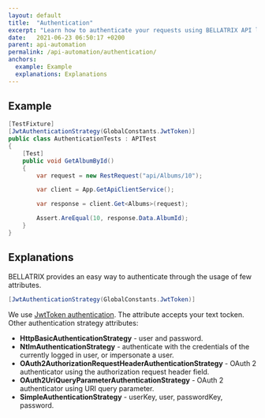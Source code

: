 ```yaml
---
layout: default
title:  "Authentication"
excerpt: "Learn how to authenticate your requests using BELLATRIX API library."
date:   2021-06-23 06:50:17 +0200
parent: api-automation
permalink: /api-automation/authentication/
anchors:
  example: Example
  explanations: Explanations
---
```

Example
-------
```csharp
[TestFixture]
[JwtAuthenticationStrategy(GlobalConstants.JwtToken)]
public class AuthenticationTests : APITest
{
    [Test]
    public void GetAlbumById()
    {
        var request = new RestRequest("api/Albums/10");

        var client = App.GetApiClientService();

        var response = client.Get<Albums>(request);

        Assert.AreEqual(10, response.Data.AlbumId);
    }
}
```

Explanations
------------
BELLATRIX provides an easy way to authenticate through the usage of few attributes.
```csharp
[JwtAuthenticationStrategy(GlobalConstants.JwtToken)]
```
We use [JwtToken authentication]( https://tools.ietf.org/html/draft-ietf-oauth-json-web-token). The attribute accepts your text tocken.
Other authentication strategy attributes:

- **HttpBasicAuthenticationStrategy** - user and password.
- **NtlmAuthenticationStrategy** - authenticate with the credentials of the currently logged in user, or impersonate a user.
- **OAuth2AuthorizationRequestHeaderAuthenticationStrategy** - OAuth 2 authenticator using the authorization request header field.
- **OAuth2UriQueryParameterAuthenticationStrategy** - OAuth 2 authenticator using URI query parameter.
- **SimpleAuthenticationStrategy** - userKey, user, passwordKey, password.
